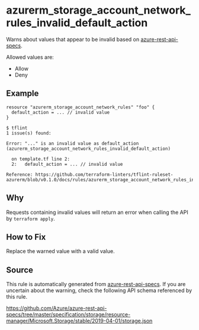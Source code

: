 <!--- This file generated by `tools/apispec-rule-gen/main.go`. DO NOT EDIT --->

# azurerm_storage_account_network_rules_invalid_default_action

Warns about values that appear to be invalid based on [azure-rest-api-specs](https://github.com/Azure/azure-rest-api-specs).

Allowed values are:
- Allow
- Deny

## Example

```hcl
resource "azurerm_storage_account_network_rules" "foo" {
  default_action = ... // invalid value
}
```

```
$ tflint
1 issue(s) found:

Error: "..." is an invalid value as default_action (azurerm_storage_account_network_rules_invalid_default_action)

  on template.tf line 2:
  2:   default_action = ... // invalid value

Reference: https://github.com/terraform-linters/tflint-ruleset-azurerm/blob/v0.1.0/docs/rules/azurerm_storage_account_network_rules_invalid_default_action.md

```

## Why

Requests containing invalid values will return an error when calling the API by `terraform apply`.

## How to Fix

Replace the warned value with a valid value.

## Source

This rule is automatically generated from [azure-rest-api-specs](https://github.com/Azure/azure-rest-api-specs). If you are uncertain about the warning, check the following API schema referenced by this rule.

https://github.com/Azure/azure-rest-api-specs/tree/master/specification/storage/resource-manager/Microsoft.Storage/stable/2019-04-01/storage.json
